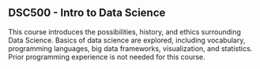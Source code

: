 ## DSC500 - Intro to Data Science
This course introduces the possibilities, history, and ethics surrounding Data Science. Basics of data science are explored, including vocabulary, programming languages, big data frameworks, visualization, and statistics. Prior programming experience is not needed for this course.
